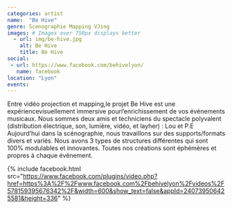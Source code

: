 ```yaml
---
categories: artist
name:  "Be Hive"
genre: Scenographie Mapping VJing
images: # Images over 750px displays better
  - url: img/be-hive.jpg
    alt: Be Hive
    title: Be Hive
social:
 - url: https://www.facebook.com/behivelyon/
   name: facebook
location: "Lyon"
events:
---
```

Entre vidéo projection et mapping,le projet Be Hive est une expériencevisuellement immersive pourl’enrichissement de vos événements musicaux.
Nous sommes deux amis et techniciens
du spectacle polyvalent
(distribution électrique, son, lumière,
vidéo, et layher) : Lou et P.E
Aujourd’hui dans la scénographie,
nous travaillons sur des supports/formats
divers et variés. Nous avons 3 types de
structures différentes qui sont
100% modulables et innovantes. Toutes
nos créations sont éphémères et
propres à chaque événement.

{% include facebook.html src="https://www.facebook.com/plugins/video.php?href=https%3A%2F%2Fwww.facebook.com%2Fbehivelyon%2Fvideos%2F578159395676342%2F&width=600&show_text=false&appId=240739506425581&height=336" %}


